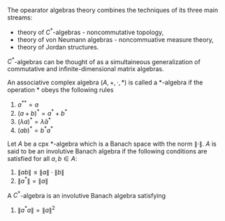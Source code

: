 The opearator algebras theory combines the techniques of its three main streams:
- theory of ${ C^{\ast} }$-algebras - noncommutative topology,
- theory of von Neumann algebras - noncommuative measure theory,
- theory of Jordan structures.

${ C^{\ast} }$-algebras can be thought of as a simultaineous generalization of commutative and infinite-dimensional matrix algebras.

An associative complex algebra ${ (A,+,\cdot,\ast) }$ is called a ${ \ast }$-algebra if the operation ${ \ast }$ obeys the following rules
1. ${ a^{\ast\ast}=a }$
1. ${ (a+b)^{\ast}=a^{\ast}+b^{\ast} }$
1. ${ (\lambda a)^{\ast}=\bar{\lambda}a^{\ast} }$
1. ${ (ab)^{\ast}=b^{\ast}a^{\ast} }$

Let ${ A }$ be a cpx ${ \ast }$-algebra which is a Banach space with the norm ${ \lVert \cdot \rVert }$. ${ A }$ is said to be an involutive Banach algebra if the following conditions are satisfied for all ${ a,b \in A }$:
1. ${ \lVert ab \rVert \le \lVert a \rVert \cdot \lVert b \rVert}$
1. ${ \lVert a^{\ast} \rVert = \lVert a \rVert }$

A ${ C^{\ast} }$-algebra is an involutive Banach algebra satisfying
1. ${ \lVert a^{\ast}a \rVert =\lVert a \rVert^{2} }$